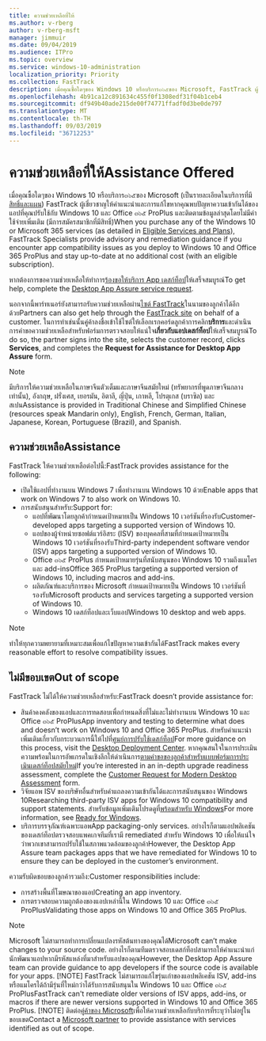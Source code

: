 ```yaml
---
title: ความช่วยเหลือที่ให้
ms.author: v-rberg
author: v-rberg-msft
manager: jimmuir
ms.date: 09/04/2019
ms.audience: ITPro
ms.topic: overview
ms.service: windows-10-administration
localization_priority: Priority
ms.collection: FastTrack
description: เมื่อคุณซื้อใดๆของ Windows 10 หรือบริการ๓๖๕ของ Microsoft, FastTrack ผู้เชี่ยวชาญให้คำแนะนำและการแก้ไขเพื่อปรับใช้กับ Windows 10 และ Office ๓๖๕ ProPlus และอยู่ล่าสุดโดยไม่มีต้นทุนเพิ่มเติม (มีการสมัครสมาชิกที่มีสิทธิ์)
ms.openlocfilehash: 4b91ca12c891634c455f0f1308edf31f04b1ceb4
ms.sourcegitcommit: df949b40ade215de00f74771ffadf0d3be0de797
ms.translationtype: MT
ms.contentlocale: th-TH
ms.lasthandoff: 09/03/2019
ms.locfileid: "36712253"
---
```

# <a name="assistance-offered"></a><span data-ttu-id="1c80a-103">ความช่วยเหลือที่ให้</span><span class="sxs-lookup"><span data-stu-id="1c80a-103">Assistance Offered</span></span>  

<span data-ttu-id="1c80a-104">เมื่อคุณซื้อใดๆของ Windows 10 หรือบริการ๓๖๕ของ Microsoft (เป็นรายละเอียดในบริการที่มี[สิทธิ์และแผน](M365-eligible-services-and-plans.md)) FastTrack ผู้เชี่ยวชาญให้คำแนะนำและการแก้ไขหากคุณพบปัญหาความเข้ากันได้ของแอปที่คุณปรับใช้กับ Windows 10 และ Office ๓๖๕ ProPlus และติดตามข้อมูลล่าสุดโดยไม่มีค่าใช้จ่ายเพิ่มเติม (มีการสมัครสมาชิกที่มีสิทธิ์)</span><span class="sxs-lookup"><span data-stu-id="1c80a-104">When you purchase any of the Windows 10 or Microsoft 365 services (as detailed in [Eligible Services and Plans](M365-eligible-services-and-plans.md)), FastTrack Specialists provide advisory and remediation guidance if you encounter app compatibility issues as you deploy to Windows 10 and Office 365 ProPlus and stay up-to-date at no additional cost (with an eligible subscription).</span></span>

<span data-ttu-id="1c80a-105">หากต้องการขอความช่วยเหลือให้ทำการ[ร้องขอให้บริการ App เดสก์ท็อป](https://go.microsoft.com/fwlink/?linkid=2022721)ให้เสร็จสมบูรณ์</span><span class="sxs-lookup"><span data-stu-id="1c80a-105">To get help, complete the [Desktop App Assure service request](https://go.microsoft.com/fwlink/?linkid=2022721).</span></span>

<span data-ttu-id="1c80a-106">นอกจากนี้พาร์ทเนอร์ยังสามารถรับความช่วยเหลือผ่าน[ไซต์ FastTrack](https://go.microsoft.com/fwlink/?linkid=780698)ในนามของลูกค้าได้อีกด้วย</span><span class="sxs-lookup"><span data-stu-id="1c80a-106">Partners can also get help through the [FastTrack site](https://go.microsoft.com/fwlink/?linkid=780698) on behalf of a customer.</span></span> <span data-ttu-id="1c80a-107">ในการทำเช่นนั้นคู่ค้าลงชื่อเข้าใช้ไซต์ให้เลือกเรกคอร์ดลูกค้าการคลิก**บริการ**และดำเนินการคำขอความช่วยเหลือสำหรับฟอร์มการตรวจสอบให้แน่ใจ**เกี่ยวกับแอปเดสก์ท็อป**ให้เสร็จสมบูรณ์</span><span class="sxs-lookup"><span data-stu-id="1c80a-107">To do so, the partner signs into the site, selects the customer record, clicks **Services**, and completes the **Request for Assistance for Desktop App Assure** form.</span></span>

> [!NOTE]
> <span data-ttu-id="1c80a-108">มีบริการให้ความช่วยเหลือในภาษาจีนตัวเต็มและภาษาจีนสมัยใหม่ (ทรัพยากรที่พูดภาษาจีนกลางเท่านั้น), อังกฤษ, ฝรั่งเศส, เยอรมัน, อิตาลี, ญี่ปุ่น, เกาหลี, โปรตุเกส (บราซิล) และสเปน</span><span class="sxs-lookup"><span data-stu-id="1c80a-108">Assistance is provided in Traditional Chinese and Simplified Chinese (resources speak Mandarin only), English, French, German, Italian, Japanese, Korean, Portuguese (Brazil), and Spanish.</span></span> 

## <a name="assistance"></a><span data-ttu-id="1c80a-109">ความช่วยเหลือ</span><span class="sxs-lookup"><span data-stu-id="1c80a-109">Assistance</span></span>

<span data-ttu-id="1c80a-110">FastTrack ให้ความช่วยเหลือต่อไปนี้:</span><span class="sxs-lookup"><span data-stu-id="1c80a-110">FastTrack provides assistance for the following:</span></span>
- <span data-ttu-id="1c80a-111">เปิดใช้แอปที่ทำงานบน Windows 7 เพื่อทำงานบน Windows 10 ด้วย</span><span class="sxs-lookup"><span data-stu-id="1c80a-111">Enable apps that work on Windows 7 to also work on Windows 10.</span></span>
- <span data-ttu-id="1c80a-112">การสนับสนุนสำหรับ:</span><span class="sxs-lookup"><span data-stu-id="1c80a-112">Support for:</span></span>
    - <span data-ttu-id="1c80a-113">แอปที่พัฒนาโดยลูกค้ากำหนดเป้าหมายเป็น Windows 10 เวอร์ชันที่รองรับ</span><span class="sxs-lookup"><span data-stu-id="1c80a-113">Customer-developed apps targeting a supported version of Windows 10.</span></span>
    - <span data-ttu-id="1c80a-114">แอปของผู้จำหน่ายซอฟต์แวร์อิสระ (ISV) ของบุคคลที่สามที่กำหนดเป้าหมายเป็น Windows 10 เวอร์ชันที่รองรับ</span><span class="sxs-lookup"><span data-stu-id="1c80a-114">Third-party independent software vendor (ISV) apps targeting a supported version of Windows 10.</span></span>
    - <span data-ttu-id="1c80a-115">Office ๓๖๕ ProPlus กำหนดเป้าหมายรุ่นที่สนับสนุนของ Windows 10 รวมถึงแมโครและ add-ins</span><span class="sxs-lookup"><span data-stu-id="1c80a-115">Office 365 ProPlus targeting a supported version of Windows 10, including macros and add-ins.</span></span>
    - <span data-ttu-id="1c80a-116">ผลิตภัณฑ์และบริการของ Microsoft กำหนดเป้าหมายเป็น Windows 10 เวอร์ชันที่รองรับ</span><span class="sxs-lookup"><span data-stu-id="1c80a-116">Microsoft products and services targeting a supported version of Windows 10.</span></span>
    - <span data-ttu-id="1c80a-117">Windows 10 เดสก์ท็อปและเว็บแอป</span><span class="sxs-lookup"><span data-stu-id="1c80a-117">Windows 10 desktop and web apps.</span></span>
> [!NOTE]
> <span data-ttu-id="1c80a-118">ทำให้ทุกความพยายามที่เหมาะสมเพื่อแก้ไขปัญหาความเข้ากันได้</span><span class="sxs-lookup"><span data-stu-id="1c80a-118">FastTrack makes every reasonable effort to resolve compatibility issues.</span></span> 

## <a name="out-of-scope"></a><span data-ttu-id="1c80a-119">ไม่มีขอบเขต</span><span class="sxs-lookup"><span data-stu-id="1c80a-119">Out of scope</span></span>

<span data-ttu-id="1c80a-120">FastTrack ไม่ได้ให้ความช่วยเหลือสำหรับ:</span><span class="sxs-lookup"><span data-stu-id="1c80a-120">FastTrack doesn’t provide assistance for:</span></span>
- <span data-ttu-id="1c80a-121">สินค้าคงคลังของแอปและการทดสอบเพื่อกำหนดสิ่งที่ไม่และไม่ทำงานบน Windows 10 และ Office ๓๖๕ ProPlus</span><span class="sxs-lookup"><span data-stu-id="1c80a-121">App inventory and testing to determine what does and doesn’t work on Windows 10 and Office 365 ProPlus.</span></span> <span data-ttu-id="1c80a-122">สำหรับคำแนะนำเพิ่มเติมเกี่ยวกับกระบวนการนี้ให้ไปที่[ศูนย์การปรับใช้เดสก์ท็อป](https://go.microsoft.com/fwlink/?linkid=2080140)</span><span class="sxs-lookup"><span data-stu-id="1c80a-122">For more guidance on this process, visit the [Desktop Deployment Center](https://go.microsoft.com/fwlink/?linkid=2080140).</span></span> <span data-ttu-id="1c80a-123">หากคุณสนใจในการประเมินความพร้อมในการอัพเกรดในเชิงลึกให้ดำเนินการ[ตามคำขอของลูกค้าสำหรับแบบฟอร์มการประเมินเดสก์ท็อปสมัยใหม่](https://go.microsoft.com/fwlink/?linkid=2053818)</span><span class="sxs-lookup"><span data-stu-id="1c80a-123">If you’re interested in an in-depth upgrade readiness assessment, complete the [Customer Request for Modern Desktop Assessment](https://go.microsoft.com/fwlink/?linkid=2053818) form.</span></span>
- <span data-ttu-id="1c80a-124">วิจัยแอพ ISV ของบริษัทอื่นสำหรับคำแถลงความเข้ากันได้และการสนับสนุนของ Windows 10</span><span class="sxs-lookup"><span data-stu-id="1c80a-124">Researching third-party ISV apps for Windows 10 compatibility and support statements.</span></span> <span data-ttu-id="1c80a-125">สำหรับข้อมูลเพิ่มเติมโปรดดูที่[พร้อมสำหรับ Windows](https://go.microsoft.com/fwlink/?linkid=2054580)</span><span class="sxs-lookup"><span data-stu-id="1c80a-125">For more information, see [Ready for Windows](https://go.microsoft.com/fwlink/?linkid=2054580).</span></span>
- <span data-ttu-id="1c80a-126">บริการบรรจุภัณฑ์เฉพาะแอพ</span><span class="sxs-lookup"><span data-stu-id="1c80a-126">App packaging-only services.</span></span> <span data-ttu-id="1c80a-127">อย่างไรก็ตามแอปพลิเคชันของเดสก์ท็อปตรวจสอบแพคเกจทีมที่เรามี remediated สำหรับ Windows 10 เพื่อให้แน่ใจว่าพวกเขาสามารถปรับใช้ในสภาพแวดล้อมของลูกค้า</span><span class="sxs-lookup"><span data-stu-id="1c80a-127">However, the Desktop App Assure team packages apps that we have remediated for Windows 10 to ensure they can be deployed in the customer’s environment.</span></span>

<span data-ttu-id="1c80a-128">ความรับผิดชอบของลูกค้ารวมถึง:</span><span class="sxs-lookup"><span data-stu-id="1c80a-128">Customer responsibilities include:</span></span>
- <span data-ttu-id="1c80a-129">การสร้างพื้นที่โฆษณาของแอป</span><span class="sxs-lookup"><span data-stu-id="1c80a-129">Creating an app inventory.</span></span>
- <span data-ttu-id="1c80a-130">การตรวจสอบความถูกต้องของแอปเหล่านี้ใน Windows 10 และ Office ๓๖๕ ProPlus</span><span class="sxs-lookup"><span data-stu-id="1c80a-130">Validating those apps on Windows 10 and Office 365 ProPlus.</span></span>
> [!NOTE]
> <span data-ttu-id="1c80a-131">Microsoft ไม่สามารถทำการเปลี่ยนแปลงรหัสต้นทางของคุณได้</span><span class="sxs-lookup"><span data-stu-id="1c80a-131">Microsoft can’t make changes to your source code.</span></span> <span data-ttu-id="1c80a-132">อย่างไรก็ตามทีมตรวจสอบเดสก์ท็อปสามารถให้คำแนะนำแก่นักพัฒนาแอปหากมีรหัสแหล่งที่มาสำหรับแอปของคุณ</span><span class="sxs-lookup"><span data-stu-id="1c80a-132">However, the Desktop App Assure team can provide guidance to app developers if the source code is available for your apps.</span></span>
> [!NOTE]
> <span data-ttu-id="1c80a-133">FastTrack ไม่สามารถแก้ไขรุ่นเก่าของแอปพลิเคชัน ISV, add-ins หรือแมโครได้ถ้ามีรุ่นที่ใหม่กว่าได้รับการสนับสนุนใน Windows 10 และ Office ๓๖๕ ProPlus</span><span class="sxs-lookup"><span data-stu-id="1c80a-133">FastTrack can't remediate older versions of ISV apps, add-ins, or macros if there are newer versions supported in Windows 10 and Office 365 ProPlus.</span></span>
> [!NOTE]
> <span data-ttu-id="1c80a-134">ติดต่อ[คู่ค้าของ Microsoft](https://go.microsoft.com/fwlink/?linkid=2080150)เพื่อให้ความช่วยเหลือกับบริการที่ระบุว่าไม่อยู่ในขอบเขต</span><span class="sxs-lookup"><span data-stu-id="1c80a-134">Contact a [Microsoft partner](https://go.microsoft.com/fwlink/?linkid=2080150) to provide assistance with services identified as out of scope.</span></span>
